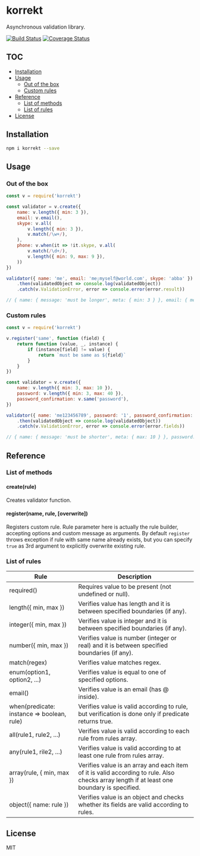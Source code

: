 # korrekt

Asynchronous validation library.

[![Build Status](https://travis-ci.org/titarenko/korrekt.svg?branch=master)](https://travis-ci.org/titarenko/korrekt)
[![Coverage Status](https://coveralls.io/repos/github/titarenko/korrekt/badge.svg?branch=master)](https://coveralls.io/github/titarenko/korrekt?branch=master)

## TOC

* [Installation](#installation)
* [Usage](#usage)
	* [Out of the box](#out-of-the-box)
	* [Custom rules](#custom-rules)
* [Reference](#reference)
	* [List of methods](#list-of-methods)
	* [List of rules](#list-of-rules)
* [License](#license)

## Installation

```bash
npm i korrekt --save
```

## Usage

### Out of the box

```js
const v = require('korrekt')

const validator = v.create({
	name: v.length({ min: 3 }),
	email: v.email(),
	skype: v.all(
		v.length({ min: 3 }),
		v.match(/\w+/),
	),
	phone: v.when(it => !it.skype, v.all(
		v.match(/\d+/),
		v.length({ min: 9, max: 9 }),
	))
})

validator({ name: 'me', email: 'me;myself@world.com', skype: 'abba' })
	.then(validatedObject => console.log(validatedObject))
	.catch(v.ValidationError, error => console.error(error.result))

// { name: { message: 'must be longer', meta: { min: 3 } }, email: { message: 'must be an email' } }
```

### Custom rules

```js
const v = require('korrekt')

v.register('same', function (field) {
	return function (value, _, instance) {
		if (instance[field] != value) {
			return `must be same as ${field}`
		}
	}
})

const validator = v.create({
	name: v.length({ min: 3, max: 10 }),
	password: v.length({ min: 3, max: 40 }),
	password_confirmation: v.same('password'),
})

validator({ name: 'me123456789', password: '1', password_confirmation: '2' })
	.then(validatedObject => console.log(validatedObject))
	.catch(v.ValidationError, error => console.error(error.fields))

// { name: { message: 'must be shorter', meta: { max: 10 } }, password: { message: 'must be longer', meta: { min: 3 } }, password_confirmation: { message: 'must be same as  password' } }
```

## Reference

### List of methods

#### create(rule)

Creates validator function.

#### register(name, rule, [overwrite])

Registers custom rule. Rule parameter here is actually the rule builder, accepting options and custom message as arguments. By default `register` throws exception if rule with same name already exists, but you can specify `true` as 3rd argument to explicitly overwrite existing rule.

### List of rules

Rule | Description
--- | ---
required() | Requires value to be present (not undefined or null).
length({ min, max }) | Verifies value has length and it is between specified boundaries (if any).
integer({ min, max }) | Verifies value is integer and it is between specified boundaries (if any).
number({ min, max }) | Verifies value is number (integer or real) and it is between specified boundaries (if any).
match(regex) | Verifies value matches regex.
enum(option1, option2, ...) | Verifies value is equal to one of specified options.
email() | Verifies value is an email (has @ inside).
when(predicate: instance => boolean, rule) | Verifies value is valid according to rule, but verification is done only if predicate returns true.
all(rule1, rule2, ...) | Verifies value is valid according to each rule from rules array.
any(rule1, rile2, ...) | Verifies value is valid according to at least one rule from rules array.
array(rule, { min, max }) | Verifies value is an array and each item of it is valid according to rule. Also checks array length if at least one boundary is specified.
object({ name: rule }) | Verifies value is an object and checks whether its fields are valid according to rules.

## License

MIT
